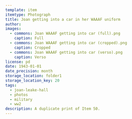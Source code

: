 ```yaml
---
template: item
itemtype: Photograph
title: Joan getting into a car in her WAAAF uniform
author: 
images:
  - commons: Joan WAAAF getting into car (full).png
    caption: Full
  - commons: Joan WAAAF getting into car (cropped).png
    caption: Cropped
  - commons: Joan WAAAF getting into car (verso).png
    caption: Verso
license: pd
date: 1943-01-01
date_precision: month
storage_location: folder1
storage_location_key: 20
tags:
  - joan-leake-hall
  - photos
  - military
  - ww2
description: A duplicate print of Item 50.
---
```

